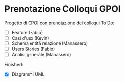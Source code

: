 # Prenotazione Colloqui GPOI
Progetto di GPOI con prenotazione dei colloqui
To Do:
- [ ] Feature (Fabio)
- [ ] Casi d'uso (Kevin)
- [ ] Schema entità relazione (Manassero)
- [ ] Users Stories (Fabio)
- [ ] Analisi generale (Manassero)

Finished:
- [x] Diagrammi UML
